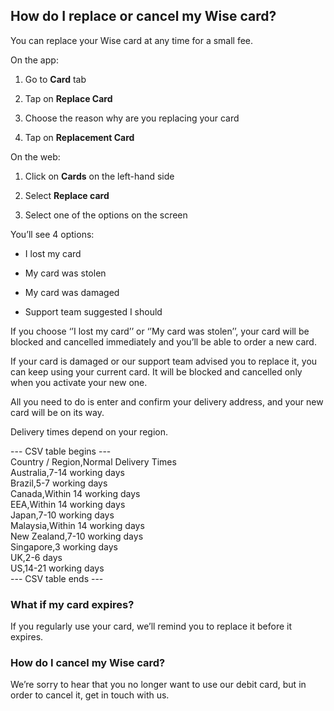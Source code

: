 ## How do I replace or cancel my Wise card?  
You can replace your Wise card at any time for a small fee.

On the app:

  1. Go to **Card** tab 

  2. Tap on **Replace Card**

  3. Choose the reason why are you replacing your card 

  4. Tap on **Replacement Card**




On the web:

  1. Click on **Cards** on the left-hand side

  2. Select **Replace card**

  3. Select one of the options on the screen




You’ll see 4 options:

  * I lost my card

  * My card was stolen

  * My card was damaged

  * Support team suggested I should




If you choose ‘’I lost my card’’ or ‘’My card was stolen’’, your card will be blocked and cancelled immediately and you’ll be able to order a new card.

If your card is damaged or our support team advised you to replace it, you can keep using your current card. It will be blocked and cancelled only when you activate your new one.

All you need to do is enter and confirm your delivery address, and your new card will be on its way. 

Delivery times depend on your region.


--- CSV table begins ---  
Country / Region,Normal Delivery Times  
Australia,7-14 working days  
Brazil,5-7 working days  
Canada,Within 14 working days  
EEA,Within 14 working days  
Japan,7-10 working days  
Malaysia,Within 14 working days  
New Zealand,7-10 working days  
Singapore,3 working days  
UK,2-6 days  
US,14-21 working days  
--- CSV table ends ---  


### What if my card expires?

If you regularly use your card, we’ll remind you to replace it before it expires. 

### How do I cancel my Wise card?

We’re sorry to hear that you no longer want to use our debit card, but in order to cancel it, get in touch with us.